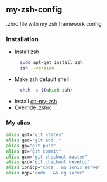## my-zsh-config

.zhrc file with my zsh framework config


### Installation

* Install zsh
  ```sh
    sudo apt-get install zsh
    zsh --version    
  ```
* Make zsh default shell
  ```zsh
    chsh -s $(which zsh)  
  ```
* Install [oh-my-zsh](https://github.com/robbyrussell/oh-my-zsh)
* Override .zshrc


### My alias

```sh
alias gst="git status" 
alias gad="git add ."
alias gp="git push"
alias gc="git commit"
alias gcm="git checkout master"
alias gcd="git checkout develop"
alias ionicp="code . && ionic serve"
alias ngp="code . && ng serve"
```




